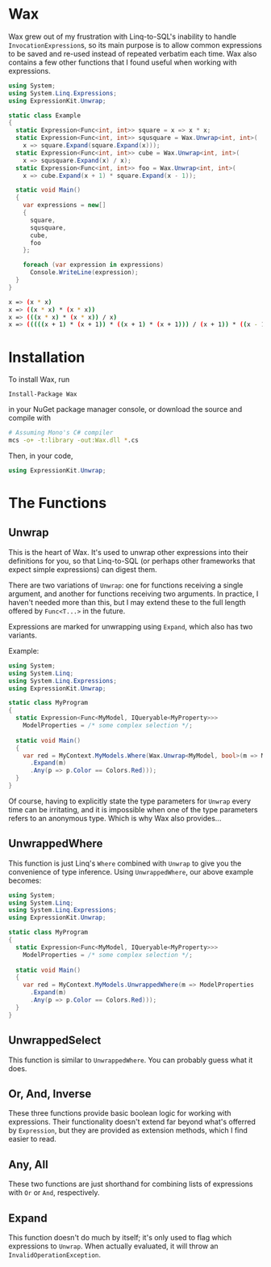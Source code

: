 Wax
===

Wax grew out of my frustration with Linq-to-SQL's inability to handle `InvocationExpression`s,
so its main purpose is to allow common expressions to be saved and re-used instead of repeated
verbatim each time. Wax also contains a few other functions that I found useful when
working with expressions.

```csharp
using System;
using System.Linq.Expressions;
using ExpressionKit.Unwrap;

static class Example
{
  static Expression<Func<int, int>> square = x => x * x;
  static Expression<Func<int, int>> squsquare = Wax.Unwrap<int, int>(
    x => square.Expand(square.Expand(x)));
  static Expression<Func<int, int>> cube = Wax.Unwrap<int, int>(
    x => squsquare.Expand(x) / x);
  static Expression<Func<int, int>> foo = Wax.Unwrap<int, int>(
    x => cube.Expand(x + 1) * square.Expand(x - 1));

  static void Main()
  {
    var expressions = new[]
    {
      square,
      squsquare,
      cube,
      foo
    };

    foreach (var expression in expressions)
      Console.WriteLine(expression);
  }
}
```

```sh
x => (x * x)
x => ((x * x) * (x * x))
x => (((x * x) * (x * x)) / x)
x => (((((x + 1) * (x + 1)) * ((x + 1) * (x + 1))) / (x + 1)) * ((x - 1) * (x - 1)))
```

Installation
============

To install Wax, run

```
Install-Package Wax
```

in your NuGet package manager console, or download the source and compile with

```sh
# Assuming Mono's C# compiler
mcs -o+ -t:library -out:Wax.dll *.cs
```

Then, in your code,

```csharp
using ExpressionKit.Unwrap;
```

The Functions
=============

Unwrap
------

This is the heart of Wax. It's used to unwrap other expressions into their definitions for you,
so that Linq-to-SQL (or perhaps other frameworks that expect simple expressions) can digest them.

There are two variations of `Unwrap`: one for functions receiving a single argument,
and another for functions receiving two arguments. In practice, I haven't needed more than this,
but I may extend these to the full length offered by `Func<T...>` in the future.

Expressions are marked for unwrapping using `Expand`, which also has two variants.

Example:

```csharp
using System;
using System.Linq;
using System.Linq.Expressions;
using ExpressionKit.Unwrap;

static class MyProgram
{
  static Expression<Func<MyModel, IQueryable<MyProperty>>>
    ModelProperties = /* some complex selection */;
    
  static void Main()
  {
    var red = MyContext.MyModels.Where(Wax.Unwrap<MyModel, bool>(m => ModelProperties
      .Expand(m)
      .Any(p => p.Color == Colors.Red)));
  }
}
```

Of course, having to explicitly state the type parameters for `Unwrap` every time can be irritating, and
it is impossible when one of the type parameters refers to an anonymous type.
Which is why Wax also provides...

UnwrappedWhere
--------------

This function is just Linq's `Where` combined with `Unwrap` to give you the convenience of type inference.
Using `UnwrappedWhere`, our above example becomes:

```csharp
using System;
using System.Linq;
using System.Linq.Expressions;
using ExpressionKit.Unwrap;

static class MyProgram
{
  static Expression<Func<MyModel, IQueryable<MyProperty>>>
    ModelProperties = /* some complex selection */;
    
  static void Main()
  {
    var red = MyContext.MyModels.UnwrappedWhere(m => ModelProperties
      .Expand(m)
      .Any(p => p.Color == Colors.Red)));
  }
}
```

UnwrappedSelect
---------------

This function is similar to `UnwrappedWhere`. You can probably guess what it does.

Or, And, Inverse
----------------

These three functions provide basic boolean logic for working with expressions.
Their functionality doesn't extend far beyond what's offerred by `Expression`,
but they are provided as extension methods, which I find easier to read.

Any, All
--------

These two functions are just shorthand for combining lists of expressions with
`Or` or `And`, respectively.

Expand
------

This function doesn't do much by itself; it's only used to flag which expressions to
`Unwrap`. When actually evaluated, it will throw an `InvalidOperationException`.
